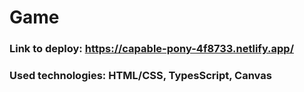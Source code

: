# Game
### Link to deploy: https://capable-pony-4f8733.netlify.app/

### Used technologies: HTML/CSS, TypesScript, Canvas
